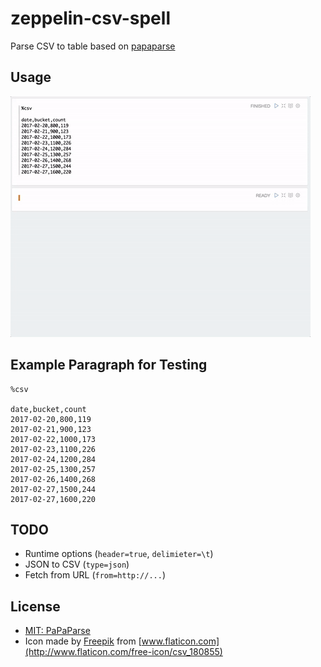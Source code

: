 # zeppelin-csv-spell 

Parse CSV to table based on [papaparse](http://papaparse.com/)

## Usage

![](https://raw.githubusercontent.com/1ambda/zeppelin-csv-spell/master/screenshots/usage.gif)

## Example Paragraph for Testing

```
%csv

date,bucket,count
2017-02-20,800,119
2017-02-21,900,123
2017-02-22,1000,173
2017-02-23,1100,226
2017-02-24,1200,284
2017-02-25,1300,257
2017-02-26,1400,268
2017-02-27,1500,244
2017-02-27,1600,220
```

## TODO

- Runtime options (`header=true`, `delimieter=\t`)
- JSON to CSV (`type=json`)
- Fetch from URL (`from=http://...`)

## License
 
- [MIT: PaPaParse](https://github.com/mholt/PapaParse/blob/master/LICENSE)
- Icon made by [Freepik](http://www.flaticon.com/authors/freepik) from [www.flaticon.com](http://www.flaticon.com/free-icon/csv_180855)
